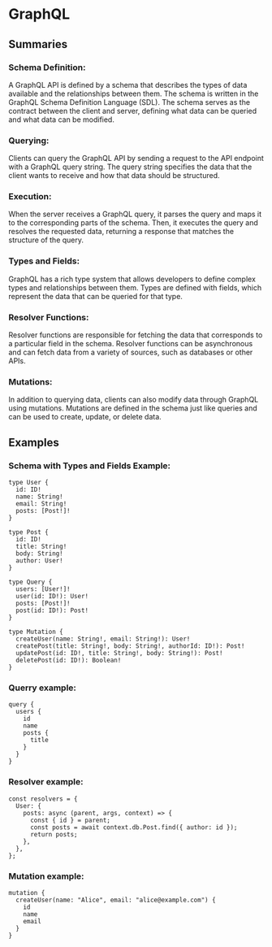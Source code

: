 # GraphQL

## Summaries
### Schema Definition: 
A GraphQL API is defined by a schema that describes the types of data available and the relationships between them. The schema is written in the GraphQL Schema Definition Language (SDL). The schema serves as the contract between the client and server, defining what data can be queried and what data can be modified.

### Querying: 
Clients can query the GraphQL API by sending a request to the API endpoint with a GraphQL query string. The query string specifies the data that the client wants to receive and how that data should be structured.

### Execution: 
When the server receives a GraphQL query, it parses the query and maps it to the corresponding parts of the schema. Then, it executes the query and resolves the requested data, returning a response that matches the structure of the query.

### Types and Fields: 
GraphQL has a rich type system that allows developers to define complex types and relationships between them. Types are defined with fields, which represent the data that can be queried for that type.

### Resolver Functions: 
Resolver functions are responsible for fetching the data that corresponds to a particular field in the schema. Resolver functions can be asynchronous and can fetch data from a variety of sources, such as databases or other APIs.

### Mutations: 
In addition to querying data, clients can also modify data through GraphQL using mutations. Mutations are defined in the schema just like queries and can be used to create, update, or delete data.

## Examples
### Schema with Types and Fields Example:
```
type User {
  id: ID!
  name: String!
  email: String!
  posts: [Post!]!
}

type Post {
  id: ID!
  title: String!
  body: String!
  author: User!
}

type Query {
  users: [User!]!
  user(id: ID!): User!
  posts: [Post!]!
  post(id: ID!): Post!
}

type Mutation {
  createUser(name: String!, email: String!): User!
  createPost(title: String!, body: String!, authorId: ID!): Post!
  updatePost(id: ID!, title: String!, body: String!): Post!
  deletePost(id: ID!): Boolean!
}
```
### Querry example:
```
query {
  users {
    id
    name
    posts {
      title
    }
  }
}
```
### Resolver example:
```
const resolvers = {
  User: {
    posts: async (parent, args, context) => {
      const { id } = parent;
      const posts = await context.db.Post.find({ author: id });
      return posts;
    },
  },
};
```
### Mutation example:
```
mutation {
  createUser(name: "Alice", email: "alice@example.com") {
    id
    name
    email
  }
}
```
